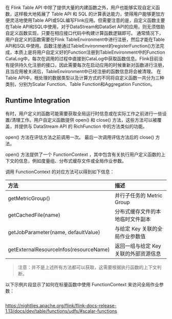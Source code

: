 
在 Flink Table API 中除了提供大量的内建函数之外，用户也能够实现自定义函数，这样极大地拓展了 Table API 和 SQL 的计算表达能力，使得用户能够更加方便灵活地使用Table API或SQL编写Flink应用。但需要注意的是，自定义函数主要在Table API和SQL中使用，对于DataStream和DataSet API的应用，则无须借助自定义函数实现，只要在相应接口代码中构建计算函数逻辑即可。
通常情况下，用户自定义的函数需要在Flink TableEnvironment中进行注册，然后才能在Table API和SQL中使用。函数注册通过TableEnvironment的registerFunction()方法完成，本质上是将用户自定义好的Function注册到TableEnvironment中的Function CataLog中，每次在调用的过程中直接到CataLog中获取函数信息。Flink目前没有提供持久化注册的接口，因此需要每次在启动应用的时候重新对函数进行注册，且当应用被关闭后，TableEnvironment中已经注册的函数信息将会被清理。
在Table API中，根处理的数据类型以及计算方式的不同将自定义函数一共分为三种类别，分别为Scalar Function、Table Function和Aggregation Function。




## Runtime Integration

有时，用户定义的函数可能需要获取全局运行时信息或在实际工作之前进行一些设置/清理工作。用户自定义函数提供 open() 和 close() 方法，这些方法可以被覆盖，并提供与 DataStream API 的 RichFunction 中的方法类似的功能。

open() 方法在评估方法之前调用一次。 最后一次调用评估方法后的 close() 方法。

open() 方法提供了一个 FunctionContext ，其中包含有关执行用户定义函数的上下文的信息，例如度量组、分布式缓存文件或全局作业参数。

调用 FunctionContext 的对应方法可以得到如下信息：

| 方法 | 描述 |
| :------------- | :------------- |
| getMetricGroup()  | 并行子任务的 Metric Group |
| getCachedFile(name) | 分布式缓存文件的本地临时文件副本 |
| getJobParameter(name, defaultValue) | 与给定 Key 关联的全局作业参数值 |
| getExternalResourceInfos(resourceName) | 返回一组与给定 Key 关联的外部资源信息 |

> 注意：并不是上述所有方法都可以获取，这需要根据执行函数的上下文判断。

以下示例片段显示了如何在标量函数中使用 FunctionContext 来访问全局作业参数：
```jaa

```



https://nightlies.apache.org/flink/flink-docs-release-1.13/docs/dev/table/functions/udfs/#scalar-functions
